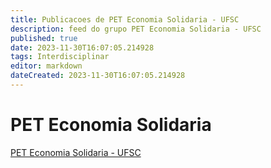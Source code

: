 ```yaml
---
title: Publicacoes de PET Economia Solidaria - UFSC
description: feed do grupo PET Economia Solidaria - UFSC
published: true
date: 2023-11-30T16:07:05.214928
tags: Interdisciplinar
editor: markdown
dateCreated: 2023-11-30T16:07:05.214928
---
```


# PET Economia Solidaria
[PET Economia Solidaria - UFSC](/grupo/277PETEconomiaSolidariaUFSC.md)